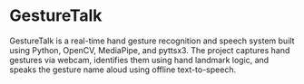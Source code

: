 # GestureTalk
GestureTalk is a real-time hand gesture recognition and speech system built using Python, OpenCV, MediaPipe, and pyttsx3. The project captures hand gestures via webcam, identifies them using hand landmark logic, and speaks the gesture name aloud using offline text-to-speech.
